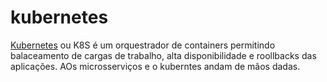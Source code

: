 # kubernetes
 [Kubernetes](https://kubernetes.io/docs/concepts/overview/what-is-kubernetes/) ou K8S é um orquestrador de containers permitindo balaceamento de cargas de trabalho, alta disponibilidade  e roollbacks das aplicações. AOs microsserviços e o kuberntes andam de mãos dadas.
